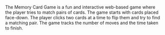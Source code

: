 The Memory Card Game is a fun and interactive web-based game where the player tries to match pairs of cards. The game starts with cards placed face-down. The player clicks two cards at a time to flip them and try to find a matching pair. The game tracks the number of moves and the time taken to finish.
